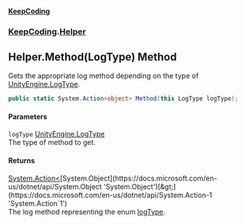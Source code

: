 #### [KeepCoding](index.md 'index')
### [KeepCoding](KeepCoding.md 'KeepCoding').[Helper](KeepCoding_Helper.md 'KeepCoding.Helper')
## Helper.Method(LogType) Method
Gets the appropriate log method depending on the type of [UnityEngine.LogType](https://docs.microsoft.com/en-us/dotnet/api/UnityEngine.LogType 'UnityEngine.LogType').  
```csharp
public static System.Action<object> Method(this LogType logType);
```
#### Parameters
<a name='KeepCoding_Helper_Method(LogType)_logType'></a>
`logType` [UnityEngine.LogType](https://docs.microsoft.com/en-us/dotnet/api/UnityEngine.LogType 'UnityEngine.LogType')  
The type of method to get.
  
#### Returns
[System.Action&lt;](https://docs.microsoft.com/en-us/dotnet/api/System.Action-1 'System.Action`1')[System.Object](https://docs.microsoft.com/en-us/dotnet/api/System.Object 'System.Object')[&gt;](https://docs.microsoft.com/en-us/dotnet/api/System.Action-1 'System.Action`1')  
The log method representing the enum [logType](KeepCoding_Helper_Method(LogType).md#KeepCoding_Helper_Method(LogType)_logType 'KeepCoding.Helper.Method(LogType).logType').
